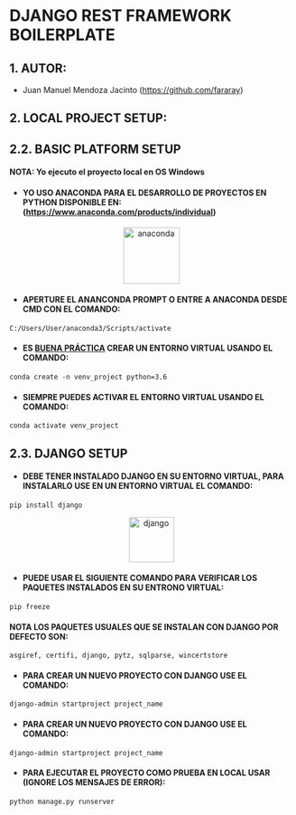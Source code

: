 # DJANGO REST FRAMEWORK BOILERPLATE

## 1. AUTOR:
- Juan Manuel Mendoza Jacinto (https://github.com/fararay)

## 2. LOCAL PROJECT SETUP:
## 2.2. BASIC PLATFORM SETUP
#### NOTA: Yo ejecuto el proyecto local en OS Windows
- #### YO USO ANACONDA PARA EL DESARROLLO DE PROYECTOS EN PYTHON DISPONIBLE EN: (https://www.anaconda.com/products/individual)

<p align="center"> 
<img src="https://upload.wikimedia.org/wikipedia/en/c/cd/Anaconda_Logo.png" alt="anaconda"  style="height:100px;">
</p>

- #### APERTURE EL ANANCONDA PROMPT O ENTRE A ANACONDA DESDE CMD CON EL COMANDO:
`C:/Users/User/anaconda3/Scripts/activate`
- #### ES [BUENA PRÁCTICA](https://medium.com/@m.monroyc22/configurar-entorno-virtual-python-a860e820aace) CREAR UN ENTORNO VIRTUAL USANDO EL COMANDO:
`conda create -n venv_project python=3.6`
- #### SIEMPRE PUEDES ACTIVAR EL ENTORNO VIRTUAL USANDO EL COMANDO:
`conda activate venv_project`
## 2.3. DJANGO SETUP
- #### DEBE TENER INSTALADO DJANGO EN SU ENTORNO VIRTUAL, PARA INSTALARLO USE EN UN ENTORNO VIRTUAL EL COMANDO:
`pip install django`

<p align="center"> 
<img src="https://upload.wikimedia.org/wikipedia/commons/thumb/7/75/Django_logo.svg/1200px-Django_logo.svg.png" alt="django" style="height:80px;">
</p>

- #### PUEDE USAR EL SIGUIENTE COMANDO PARA VERIFICAR LOS PAQUETES INSTALADOS EN SU ENTRONO VIRTUAL:
`pip freeze`
#### NOTA LOS PAQUETES USUALES QUE SE INSTALAN CON DJANGO POR DEFECTO SON:
`asgiref, certifi, django, pytz, sqlparse, wincertstore`
- #### PARA CREAR UN NUEVO PROYECTO CON DJANGO USE EL COMANDO:
`django-admin startproject project_name`
- #### PARA CREAR UN NUEVO PROYECTO CON DJANGO USE EL COMANDO:
`django-admin startproject project_name`
- #### PARA EJECUTAR EL PROYECTO COMO PRUEBA EN LOCAL USAR (IGNORE LOS MENSAJES DE ERROR):
`python manage.py runserver`
